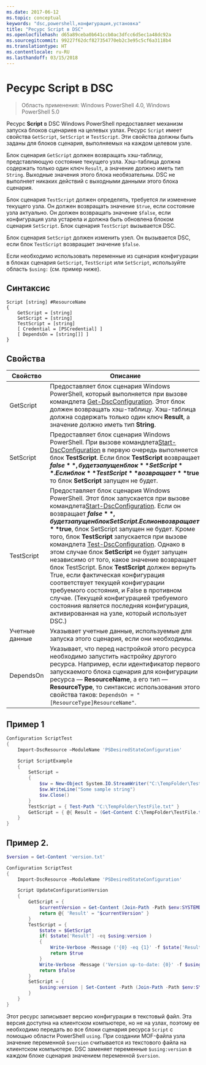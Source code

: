 ```yaml
---
ms.date: 2017-06-12
ms.topic: conceptual
keywords: "dsc,powershell,конфигурация,установка"
title: "Ресурс Script в DSC"
ms.openlocfilehash: d65a89ceba0b641ccb0ac3dfcc6d5ec1a48dc92a
ms.sourcegitcommit: 99227f62dcf827354770eb2c3e95c5cf6a3118b4
ms.translationtype: HT
ms.contentlocale: ru-RU
ms.lasthandoff: 03/15/2018
---
```

# <a name="dsc-script-resource"></a>Ресурс Script в DSC

 
> Область применения: Windows PowerShell 4.0, Windows PowerShell 5.0

Ресурс **Script** в DSC Windows PowerShell предоставляет механизм запуска блоков сценариев на целевых узлах. Ресурс `Script` имеет свойства `GetScript`, `SetScript` и `TestScript`. Эти свойства должны быть заданы для блоков сценария, выполняемых на каждом целевом узле. 

Блок сценария `GetScript` должен возвращать хэш-таблицу, представляющую состояние текущего узла. Хэш-таблица должна содержать только один ключ `Result`, а значение должно иметь тип `String`. Выходные значения этого блока необязательны. DSC не выполняет никаких действий с выходными данными этого блока сценария.

Блок сценария `TestScript` должен определять, требуется ли изменение текущего узла. Он должен возвращать значение `$true`, если состояние узла актуально. Он должен возвращать значение `$false`, если конфигурация узла устарела и должна быть обновлена блоком сценария `SetScript`. Блок сценария `TestScript` вызывается DSC.

Блок сценария `SetScript` должен изменить узел. Он вызывается DSC, если блок `TestScript` возвращает значение `$false`.

Если необходимо использовать переменные из сценария конфигурации в блоках сценария `GetScript`, `TestScript` или `SetScript`, используйте область `$using:` (см. пример ниже).


## <a name="syntax"></a>Синтаксис

```
Script [string] #ResourceName
{
    GetScript = [string]
    SetScript = [string]
    TestScript = [string]
    [ Credential = [PSCredential] ]
    [ DependsOn = [string[]] ]
}
```

## <a name="properties"></a>Свойства

|  Свойство  |  Описание   | 
|---|---| 
| GetScript| Предоставляет блок сценария Windows PowerShell, который выполняется при вызове командлета [Get-DscConfiguration](https://technet.microsoft.com/library/dn407379.aspx). Этот блок должен возвращать хэш-таблицу. Хэш-таблица должна содержать только один ключ **Result**, а значение должно иметь тип **String**.| 
| SetScript| Предоставляет блок сценария Windows PowerShell. При вызове командлета[Start-DscConfiguration](https://technet.microsoft.com/library/dn521623.aspx) в первую очередь выполняется блок **TestScript**. Если блок **TestScript** возвращает **$false**, будет запущен блок **SetScript**. Если блок **TestScript** возвращает **$true**, то блок **SetScript** запущен не будет.| 
| TestScript| Предоставляет блок сценария Windows PowerShell. Этот блок запускается при вызове командлета[Start-DscConfiguration](https://technet.microsoft.com/library/dn521623.aspx). Если он возвращает **$false**, будет запущен блок SetScript. Если он возвращает **$true**, блок SetScript запущен не будет. Кроме того, блок **TestScript** запускается при вызове командлета [Test-DscConfiguration](https://technet.microsoft.com/en-us/library/dn407382.aspx). Однако в этом случае блок **SetScript** не будет запущен независимо от того, какое значение возвращает блок TestScript. Блок **TestScript** должен вернуть True, если фактическая конфигурация соответствует текущей конфигурации требуемого состояния, и False в противном случае. (Текущей конфигурацией требуемого состояния является последняя конфигурация, активированная на узле, который использует DSC.)| 
| Учетные данные| Указывает учетные данные, используемые для запуска этого сценария, если они необходимы.| 
| DependsOn| Указывает, что перед настройкой этого ресурса необходимо запустить настройку другого ресурса. Например, если идентификатор первого запускаемого блока сценария для конфигурации ресурса — **ResourceName**, а его тип — **ResourceType**, то синтаксис использования этого свойства таков: `DependsOn = "[ResourceType]ResourceName"`.

## <a name="example-1"></a>Пример 1
```powershell
Configuration ScriptTest
{
    Import-DscResource –ModuleName 'PSDesiredStateConfiguration'

    Script ScriptExample
    {
        SetScript = 
        { 
            $sw = New-Object System.IO.StreamWriter("C:\TempFolder\TestFile.txt")
            $sw.WriteLine("Some sample string")
            $sw.Close()
        }
        TestScript = { Test-Path "C:\TempFolder\TestFile.txt" }
        GetScript = { @{ Result = (Get-Content C:\TempFolder\TestFile.txt) } }          
    }
}
```

## <a name="example-2"></a>Пример 2.
```powershell
$version = Get-Content 'version.txt'

Configuration ScriptTest
{
    Import-DscResource –ModuleName 'PSDesiredStateConfiguration'

    Script UpdateConfigurationVersion
    {
        GetScript = { 
            $currentVersion = Get-Content (Join-Path -Path $env:SYSTEMDRIVE -ChildPath 'version.txt')
            return @{ 'Result' = "$currentVersion" }
        }          
        TestScript = { 
            $state = $GetScript
            if( $state['Result'] -eq $using:version )
            {
                Write-Verbose -Message ('{0} -eq {1}' -f $state['Result'],$using:version)
                return $true
            }
            Write-Verbose -Message ('Version up-to-date: {0}' -f $using:version)
            return $false
        }
        SetScript = { 
            $using:version | Set-Content -Path (Join-Path -Path $env:SYSTEMDRIVE -ChildPath 'version.txt')
        }
    }
}
```

Этот ресурс записывает версию конфигурации в текстовый файл. Эта версия доступна на клиентском компьютере, но не на узлах, поэтому ее необходимо передать во все блоки сценария ресурса `Script` с помощью области PowerShell `using`. При создании MOF-файла узла значение переменной `$version` считывается из текстового файла на клиентском компьютере. DSC заменяет переменные `$using:version` в каждом блоке сценария значением переменной `$version`.

